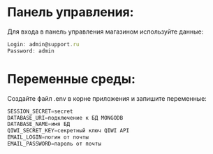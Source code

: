 # Панель управления:
Для входа в панель управления магазином используйте данные:
```js
Login: admin@support.ru
Password: admin
```
# Переменные среды:
Создайте файл .env в корне приложения и запишите переменные:
```js
SESSION_SECRET=secret
DATABASE_URI=подключение к БД MONGODB
DATABASE_NAME=имя БД
QIWI_SECRET_KEY=секретный ключ QIWI API
EMAIL_LOGIN=логин от почты
EMAIL_PASSWORD=пароль от почты
```